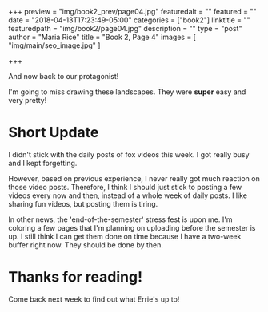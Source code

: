 +++
preview = "img/book2_prev/page04.jpg"
featuredalt = ""
featured = ""
date = "2018-04-13T17:23:49-05:00"
categories = ["book2"]
linktitle = ""
featuredpath = "img/book2/page04.jpg"
description = ""
type = "post"
author = "Maria Rice"
title = "Book 2, Page 4"
images = [ "img/main/seo_image.jpg" ]

+++

And now back to our protagonist!

I'm going to miss drawing these landscapes. They were **super** easy and very pretty!

# Short Update

I didn't stick with the daily posts of fox videos this week. I got really busy and I 
kept forgetting. 

However, based on previous experience, I never really got much reaction on those 
video posts. Therefore, I think I should just stick to posting a few videos every now 
and then, instead of a whole week of daily posts. I like sharing fun videos, but posting
them is tiring. 

In other news, the 'end-of-the-semester' stress fest is upon me. I'm coloring 
a few pages that I'm planning on uploading before the semester is up. I still think I 
can get them done on time because I have a two-week buffer right now. They should be done
by then. 

# Thanks for reading!
Come back next week to find out what Errie's up to!


